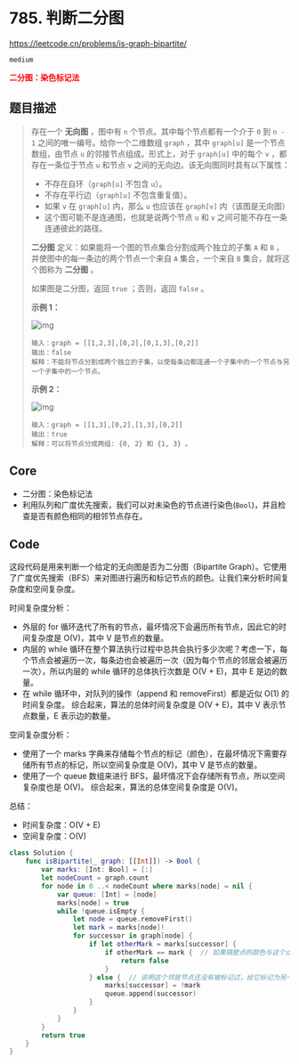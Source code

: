 # 785. 判断二分图

https://leetcode.cn/problems/is-graph-bipartite/

`medium`

**<font color=red>二分图：染色标记法</font>**

## 题目描述

> 存在一个 **无向图** ，图中有 `n` 个节点。其中每个节点都有一个介于 `0` 到 `n - 1` 之间的唯一编号。给你一个二维数组 `graph` ，其中 `graph[u]` 是一个节点数组，由节点 `u` 的邻接节点组成。形式上，对于 `graph[u]` 中的每个 `v` ，都存在一条位于节点 `u` 和节点 `v` 之间的无向边。该无向图同时具有以下属性：
>
> - 不存在自环（`graph[u]` 不包含 `u`）。
> - 不存在平行边（`graph[u]` 不包含重复值）。
> - 如果 `v` 在 `graph[u]` 内，那么 `u` 也应该在 `graph[v]` 内（该图是无向图）
> - 这个图可能不是连通图，也就是说两个节点 `u` 和 `v` 之间可能不存在一条连通彼此的路径。
>
> **二分图** 定义：如果能将一个图的节点集合分割成两个独立的子集 `A` 和 `B` ，并使图中的每一条边的两个节点一个来自 `A` 集合，一个来自 `B` 集合，就将这个图称为 **二分图** 。
>
> 如果图是二分图，返回 `true` ；否则，返回 `false` 。
>
>  
>
> **示例 1：**
>
> ![img](https://assets.leetcode.com/uploads/2020/10/21/bi2.jpg)
>
> ```
> 输入：graph = [[1,2,3],[0,2],[0,1,3],[0,2]]
> 输出：false
> 解释：不能将节点分割成两个独立的子集，以使每条边都连通一个子集中的一个节点与另一个子集中的一个节点。
> ```
>
> **示例 2：**
>
> ![img](https://assets.leetcode.com/uploads/2020/10/21/bi1.jpg)
>
> ```
> 输入：graph = [[1,3],[0,2],[1,3],[0,2]]
> 输出：true
> 解释：可以将节点分成两组: {0, 2} 和 {1, 3} 。
> ```



## Core

- 二分图：染色标记法
- 利用队列和广度优先搜索，我们可以对未染色的节点进行染色(`Bool`)，并且检查是否有颜色相同的相邻节点存在。



## Code

这段代码是用来判断一个给定的无向图是否为二分图（Bipartite Graph）。它使用了广度优先搜索（BFS）来对图进行遍历和标记节点的颜色。让我们来分析时间复杂度和空间复杂度。

时间复杂度分析：

- 外层的 for 循环迭代了所有的节点，最坏情况下会遍历所有节点，因此它的时间复杂度是 O(V)，其中 V 是节点的数量。
- 内层的 while 循环在整个算法执行过程中总共会执行多少次呢？考虑一下，每个节点会被遍历一次，每条边也会被遍历一次（因为每个节点的邻居会被遍历一次），所以内层的 while 循环的总体执行次数是 O(V + E)，其中 E 是边的数量。
- 在 while 循环中，对队列的操作（append 和 removeFirst）都是近似 O(1) 的时间复杂度。 综合起来，算法的总体时间复杂度是 O(V + E)，其中 V 表示节点数量，E 表示边的数量。

空间复杂度分析：

- 使用了一个 marks 字典来存储每个节点的标记（颜色），在最坏情况下需要存储所有节点的标记，所以空间复杂度是 O(V)，其中 V 是节点的数量。
- 使用了一个 queue 数组来进行 BFS，最坏情况下会存储所有节点，所以空间复杂度也是 O(V)。 综合起来，算法的总体空间复杂度是 O(V)。

总结：

- 时间复杂度：O(V + E)
- 空间复杂度：O(V)

```swift
class Solution {
    func isBipartite(_ graph: [[Int]]) -> Bool {
        var marks: [Int: Bool] = [:]
        let nodeCount = graph.count
        for node in 0 ..< nodeCount where marks[node] = nil {
            var queue: [Int] = [node]
            marks[node] = true
            while !queue.isEmpty {
                let node = queue.removeFirst()
                let mark = marks[node]!
                for successor in graph[node] {
                    if let otherMark = marks[successor] {
                        if otherMark == mark {  // 如果隔壁点的颜色与这个点相同，则证明无法二分
                            return false
                        }
                    } else {  // 说明这个邻居节点还没有被标记过，给它标记为另一方
                        marks[successor] = !mark
                        queue.append(successor)
                    }
                }
            }
        }
        return true
    }
}
```

